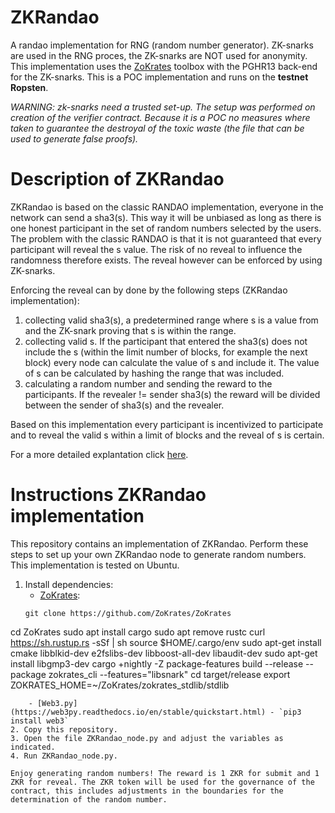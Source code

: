 # ZKRandao
A randao implementation for RNG (random number generator). ZK-snarks are used in the RNG proces, the ZK-snarks are NOT used for anonymity. This implementation uses the [ZoKrates](https://zokrates.github.io) toolbox with the PGHR13 back-end for the ZK-snarks. This is a POC implementation and runs on the **testnet Ropsten**. 

*WARNING: zk-snarks need a trusted set-up. The setup was performed on creation of the verifier contract. Because it is a POC no measures where taken to guarantee the destroyal of the toxic waste (the file that can be used to generate false proofs).*

# Description of ZKRandao
ZKRandao is based on the classic RANDAO implementation, everyone in the network can send a sha3(s). This way it will be unbiased as long as there is one honest participant in the set of random numbers selected by the users. The problem with the classic RANDAO is that it is not guaranteed that every participant will reveal the s value. The risk of no reveal to influence the randomness therefore exists. The reveal however can be enforced by using ZK-snarks. 

Enforcing the reveal can by done by the following steps (ZKRandao implementation):
1. collecting valid sha3(s), a predetermined range where s is a value from and the ZK-snark proving that s is within the range.
2. collecting valid s. If the participant that entered the sha3(s) does not include the s (within the limit number of blocks, for example the next block) every node can calculate the value of s and include it. The value of s can be calculated by hashing the range that was included.
3. calculating a random number and sending the reward to the participants. If the revealer != sender sha3(s) the reward will be divided between the sender of sha3(s) and the revealer. 

Based on this implementation every participant is incentivized to participate and to reveal the valid s within a limit of blocks and the reveal of s is certain.

For a more detailed explantation click [here](https://link.medium.com/DNGjptQ5WY).

# Instructions ZKRandao implementation
This repository contains an implementation of ZKRandao. Perform these steps to set up your own ZKRandao node to generate random numbers. This implementation is tested on Ubuntu.

1. Install dependencies:
    - [ZoKrates](https://zokrates.github.io/gettingstarted.html):
    ```
    git clone https://github.com/ZoKrates/ZoKrates
cd ZoKrates
sudo apt install cargo
sudo apt remove rustc
curl https://sh.rustup.rs -sSf | sh
source $HOME/.cargo/env
sudo apt-get install cmake libblkid-dev e2fslibs-dev libboost-all-dev libaudit-dev
sudo apt-get install libgmp3-dev
cargo +nightly -Z package-features build --release --package zokrates_cli --features="libsnark"
cd target/release
export ZOKRATES_HOME=~/ZoKrates/zokrates_stdlib/stdlib
```
    - [Web3.py](https://web3py.readthedocs.io/en/stable/quickstart.html) - `pip3 install web3`
2. Copy this repository.
3. Open the file ZKRandao_node.py and adjust the variables as indicated.
4. Run ZKRandao_node.py.

Enjoy generating random numbers! The reward is 1 ZKR for submit and 1 ZKR for reveal. The ZKR token will be used for the governance of the contract, this includes adjustments in the boundaries for the determination of the random number.

  

